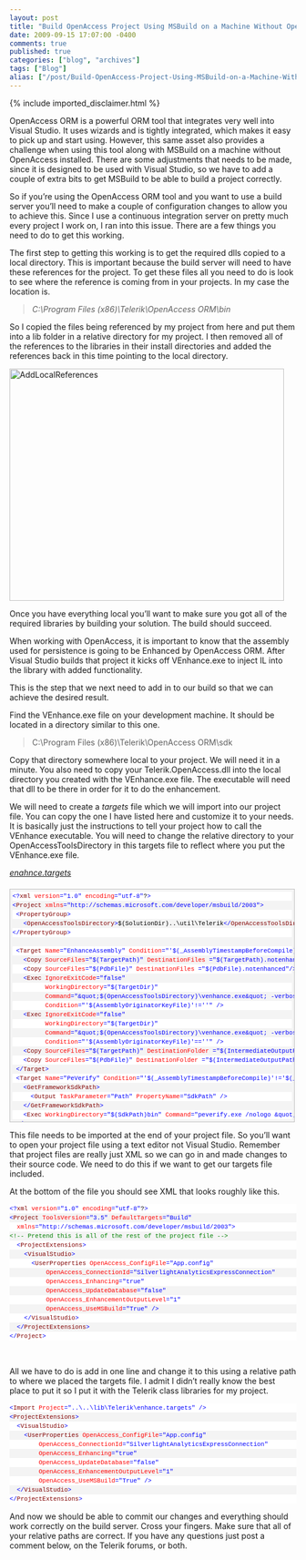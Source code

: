 ```yaml
---
layout: post
title: "Build OpenAccess Project Using MSBuild on a Machine Without OpenAccess Installed"
date: 2009-09-15 17:07:00 -0400
comments: true
published: true
categories: ["blog", "archives"]
tags: ["Blog"]
alias: ["/post/Build-OpenAccess-Project-Using-MSBuild-on-a-Machine-Without-OpenAccess-Installed", "/post/build-openaccess-project-using-msbuild-on-a-machine-without-openaccess-installed"]
---
```

<!-- more -->
{% include imported_disclaimer.html %}
<p>OpenAccess ORM is a powerful ORM tool that integrates very well into Visual Studio. It uses wizards and is tightly integrated, which makes it easy to pick up and start using. However, this same asset also provides a challenge when using this tool along with MSBuild on a machine without OpenAccess installed. There are some adjustments that needs to be made, since it is designed to be used with Visual Studio, so we have to add a couple of extra bits to get MSBuild to be able to build a project correctly.</p>
<p>So if you&rsquo;re using the OpenAccess ORM tool and you want to use a build server you&rsquo;ll need to make a couple of configuration changes to allow you to achieve this. Since I use a continuous integration server on pretty much every project I work on, I ran into this issue. There are a few things you need to do to get this working.</p>
<p>The first step to getting this working is to get the required dlls copied to a local directory. This is important because the build server will need to have these references for the project. To get these files all you need to do is look to see where the reference is coming from in your projects. In my case the location is.</p>
<blockquote>
<p><em>C:\Program Files (x86)\Telerik\OpenAccess ORM\bin</em></p>
</blockquote>
<p>So I copied the files being referenced by my project from here and put them into a lib folder in a relative directory for my project. I then removed all of the references to the libraries in their install directories and added the references back in this time pointing to the local directory.</p>
<p><img style="border-right-width: 0px; display: inline; border-top-width: 0px; border-bottom-width: 0px; border-left-width: 0px" title="AddLocalReferences" src="http://brendan.enrick.com/files/media/image/WindowsLiveWriter/BuildOpenAccessProjectUsingMSBuildonaMac_ED43/AddLocalReferences_3.png" border="0" alt="AddLocalReferences" width="482" height="408" /></p>
<p>Once you have everything local you&rsquo;ll want to make sure you got all of the required libraries by building your solution. The build should succeed.</p>
<p>When working with OpenAccess, it is important to know that the assembly used for persistence is going to be Enhanced by OpenAccess ORM. After Visual Studio builds that project it kicks off VEnhance.exe to inject IL into the library with added functionality.</p>
<p>This is the step that we next need to add in to our build so that we can achieve the desired result.</p>
<p>Find the VEnhance.exe file on your development machine. It should be located in a directory similar to this one.</p>
<blockquote>
<p>C:\Program Files (x86)\Telerik\OpenAccess ORM\sdk</p>
</blockquote>
<p>Copy that directory somewhere local to your project. We will need it in a minute. You also need to copy your Telerik.OpenAccess.dll into the local directory you created with the VEnhance.exe file. The executable will need that dll to be there in order for it to do the enhancement.</p>
<p>We will need to create a <em>targets</em> file which we will import into our project file. You can copy the one I have listed here and customize it to your needs. It is basically just the instructions to tell your project how to call the VEnhance executable. You will need to change the relative directory to your OpenAccessToolsDirectory in this targets file to reflect where you put the VEnhance.exe file.</p>
<p><span style="text-decoration: underline;"><em>enahnce.targets</em></span></p>
<div id="codeSnippetWrapper" style="text-align: left; line-height: 12pt; background-color: #f4f4f4; margin: 20px 0px 10px; width: 97.5%; font-family: 'Courier New', courier, monospace; direction: ltr; height: 468px; max-height: 400px; font-size: 8pt; overflow: auto; cursor: text; border: silver 1px solid; padding: 4px;">
<div id="codeSnippet" style="text-align: left; line-height: 12pt; background-color: #f4f4f4; width: 100%; font-family: 'Courier New', courier, monospace; direction: ltr; color: black; font-size: 8pt; overflow: visible; border-style: none; padding: 0px;">
<pre style="text-align: left; line-height: 12pt; background-color: white; margin: 0em; width: 100%; font-family: 'Courier New', courier, monospace; direction: ltr; color: black; font-size: 8pt; overflow: visible; border-style: none; padding: 0px;"><span style="color: #0000ff">&lt;?</span><span style="color: #800000">xml</span> <span style="color: #ff0000">version</span><span style="color: #0000ff">="1.0"</span> <span style="color: #ff0000">encoding</span><span style="color: #0000ff">="utf-8"</span>?<span style="color: #0000ff">&gt;</span></pre>
<!--CRLF-->
<pre style="text-align: left; line-height: 12pt; background-color: #f4f4f4; margin: 0em; width: 100%; font-family: 'Courier New', courier, monospace; direction: ltr; color: black; font-size: 8pt; overflow: visible; border-style: none; padding: 0px;"><span style="color: #0000ff">&lt;</span><span style="color: #800000">Project</span> <span style="color: #ff0000">xmlns</span><span style="color: #0000ff">="http://schemas.microsoft.com/developer/msbuild/2003"</span><span style="color: #0000ff">&gt;</span></pre>
<!--CRLF-->
<pre style="text-align: left; line-height: 12pt; background-color: white; margin: 0em; width: 100%; font-family: 'Courier New', courier, monospace; direction: ltr; color: black; font-size: 8pt; overflow: visible; border-style: none; padding: 0px;"> <span style="color: #0000ff">&lt;</span><span style="color: #800000">PropertyGroup</span><span style="color: #0000ff">&gt;</span></pre>
<!--CRLF-->
<pre style="text-align: left; line-height: 12pt; background-color: #f4f4f4; margin: 0em; width: 100%; font-family: 'Courier New', courier, monospace; direction: ltr; color: black; font-size: 8pt; overflow: visible; border-style: none; padding: 0px;">   <span style="color: #0000ff">&lt;</span><span style="color: #800000">OpenAccessToolsDirectory</span><span style="color: #0000ff">&gt;</span>$(SolutionDir)..\util\Telerik<span style="color: #0000ff">&lt;/</span><span style="color: #800000">OpenAccessToolsDirectory</span><span style="color: #0000ff">&gt;</span></pre>
<!--CRLF-->
<pre style="text-align: left; line-height: 12pt; background-color: white; margin: 0em; width: 100%; font-family: 'Courier New', courier, monospace; direction: ltr; color: black; font-size: 8pt; overflow: visible; border-style: none; padding: 0px;"><span style="color: #0000ff">&lt;/</span><span style="color: #800000">PropertyGroup</span><span style="color: #0000ff">&gt;</span></pre>
<!--CRLF-->
<pre style="text-align: left; line-height: 12pt; background-color: #f4f4f4; margin: 0em; width: 100%; font-family: 'Courier New', courier, monospace; direction: ltr; color: black; font-size: 8pt; overflow: visible; border-style: none; padding: 0px;"> </pre>
<!--CRLF-->
<pre style="text-align: left; line-height: 12pt; background-color: white; margin: 0em; width: 100%; font-family: 'Courier New', courier, monospace; direction: ltr; color: black; font-size: 8pt; overflow: visible; border-style: none; padding: 0px;"> <span style="color: #0000ff">&lt;</span><span style="color: #800000">Target</span> <span style="color: #ff0000">Name</span><span style="color: #0000ff">="EnhanceAssembly"</span> <span style="color: #ff0000">Condition</span><span style="color: #0000ff">="'$(_AssemblyTimestampBeforeCompile)'!='$(_AssemblyTimestampAfterCompile)'"</span><span style="color: #0000ff">&gt;</span></pre>
<!--CRLF-->
<pre style="text-align: left; line-height: 12pt; background-color: #f4f4f4; margin: 0em; width: 100%; font-family: 'Courier New', courier, monospace; direction: ltr; color: black; font-size: 8pt; overflow: visible; border-style: none; padding: 0px;">   <span style="color: #0000ff">&lt;</span><span style="color: #800000">Copy</span> <span style="color: #ff0000">SourceFiles</span><span style="color: #0000ff">="$(TargetPath)"</span> <span style="color: #ff0000">DestinationFiles</span> <span style="color: #0000ff">="$(TargetPath).notenhanced"</span><span style="color: #0000ff">/&gt;</span></pre>
<!--CRLF-->
<pre style="text-align: left; line-height: 12pt; background-color: white; margin: 0em; width: 100%; font-family: 'Courier New', courier, monospace; direction: ltr; color: black; font-size: 8pt; overflow: visible; border-style: none; padding: 0px;">   <span style="color: #0000ff">&lt;</span><span style="color: #800000">Copy</span> <span style="color: #ff0000">SourceFiles</span><span style="color: #0000ff">="$(PdbFile)"</span> <span style="color: #ff0000">DestinationFiles</span> <span style="color: #0000ff">="$(PdbFile).notenhanced"</span><span style="color: #0000ff">/&gt;</span></pre>
<!--CRLF-->
<pre style="text-align: left; line-height: 12pt; background-color: #f4f4f4; margin: 0em; width: 100%; font-family: 'Courier New', courier, monospace; direction: ltr; color: black; font-size: 8pt; overflow: visible; border-style: none; padding: 0px;">   <span style="color: #0000ff">&lt;</span><span style="color: #800000">Exec</span> <span style="color: #ff0000">IgnoreExitCode</span><span style="color: #0000ff">="false"</span></pre>
<!--CRLF-->
<pre style="text-align: left; line-height: 12pt; background-color: white; margin: 0em; width: 100%; font-family: 'Courier New', courier, monospace; direction: ltr; color: black; font-size: 8pt; overflow: visible; border-style: none; padding: 0px;">         <span style="color: #ff0000">WorkingDirectory</span><span style="color: #0000ff">="$(TargetDir)"</span></pre>
<!--CRLF-->
<pre style="text-align: left; line-height: 12pt; background-color: #f4f4f4; margin: 0em; width: 100%; font-family: 'Courier New', courier, monospace; direction: ltr; color: black; font-size: 8pt; overflow: visible; border-style: none; padding: 0px;">         <span style="color: #ff0000">Command</span><span style="color: #0000ff">="&amp;quot;$(OpenAccessToolsDirectory)\venhance.exe&amp;quot; -verboseMode:1 -signAssembly &amp;quot;-keyFile:$(ProjectDir)$(AssemblyOriginatorKeyFile)&amp;quot; &amp;quot;-assembly:$(TargetPath)&amp;quot;"</span></pre>
<!--CRLF-->
<pre style="text-align: left; line-height: 12pt; background-color: white; margin: 0em; width: 100%; font-family: 'Courier New', courier, monospace; direction: ltr; color: black; font-size: 8pt; overflow: visible; border-style: none; padding: 0px;">         <span style="color: #ff0000">Condition</span><span style="color: #0000ff">="'$(AssemblyOriginatorKeyFile)'!=''"</span> <span style="color: #0000ff">/&gt;</span></pre>
<!--CRLF-->
<pre style="text-align: left; line-height: 12pt; background-color: #f4f4f4; margin: 0em; width: 100%; font-family: 'Courier New', courier, monospace; direction: ltr; color: black; font-size: 8pt; overflow: visible; border-style: none; padding: 0px;">   <span style="color: #0000ff">&lt;</span><span style="color: #800000">Exec</span> <span style="color: #ff0000">IgnoreExitCode</span><span style="color: #0000ff">="false"</span></pre>
<!--CRLF-->
<pre style="text-align: left; line-height: 12pt; background-color: white; margin: 0em; width: 100%; font-family: 'Courier New', courier, monospace; direction: ltr; color: black; font-size: 8pt; overflow: visible; border-style: none; padding: 0px;">         <span style="color: #ff0000">WorkingDirectory</span><span style="color: #0000ff">="$(TargetDir)"</span></pre>
<!--CRLF-->
<pre style="text-align: left; line-height: 12pt; background-color: #f4f4f4; margin: 0em; width: 100%; font-family: 'Courier New', courier, monospace; direction: ltr; color: black; font-size: 8pt; overflow: visible; border-style: none; padding: 0px;">         <span style="color: #ff0000">Command</span><span style="color: #0000ff">="&amp;quot;$(OpenAccessToolsDirectory)\venhance.exe&amp;quot; -verboseMode:1 &amp;quot;-assembly:$(TargetPath)&amp;quot;"</span></pre>
<!--CRLF-->
<pre style="text-align: left; line-height: 12pt; background-color: white; margin: 0em; width: 100%; font-family: 'Courier New', courier, monospace; direction: ltr; color: black; font-size: 8pt; overflow: visible; border-style: none; padding: 0px;">         <span style="color: #ff0000">Condition</span><span style="color: #0000ff">="'$(AssemblyOriginatorKeyFile)'==''"</span> <span style="color: #0000ff">/&gt;</span></pre>
<!--CRLF-->
<pre style="text-align: left; line-height: 12pt; background-color: #f4f4f4; margin: 0em; width: 100%; font-family: 'Courier New', courier, monospace; direction: ltr; color: black; font-size: 8pt; overflow: visible; border-style: none; padding: 0px;">   <span style="color: #0000ff">&lt;</span><span style="color: #800000">Copy</span> <span style="color: #ff0000">SourceFiles</span><span style="color: #0000ff">="$(TargetPath)"</span> <span style="color: #ff0000">DestinationFolder</span> <span style="color: #0000ff">="$(IntermediateOutputPath)"</span><span style="color: #0000ff">/&gt;</span></pre>
<!--CRLF-->
<pre style="text-align: left; line-height: 12pt; background-color: white; margin: 0em; width: 100%; font-family: 'Courier New', courier, monospace; direction: ltr; color: black; font-size: 8pt; overflow: visible; border-style: none; padding: 0px;">   <span style="color: #0000ff">&lt;</span><span style="color: #800000">Copy</span> <span style="color: #ff0000">SourceFiles</span><span style="color: #0000ff">="$(PdbFile)"</span> <span style="color: #ff0000">DestinationFolder</span> <span style="color: #0000ff">="$(IntermediateOutputPath)"</span><span style="color: #0000ff">/&gt;</span></pre>
<!--CRLF-->
<pre style="text-align: left; line-height: 12pt; background-color: #f4f4f4; margin: 0em; width: 100%; font-family: 'Courier New', courier, monospace; direction: ltr; color: black; font-size: 8pt; overflow: visible; border-style: none; padding: 0px;"> <span style="color: #0000ff">&lt;/</span><span style="color: #800000">Target</span><span style="color: #0000ff">&gt;</span></pre>
<!--CRLF-->
<pre style="text-align: left; line-height: 12pt; background-color: white; margin: 0em; width: 100%; font-family: 'Courier New', courier, monospace; direction: ltr; color: black; font-size: 8pt; overflow: visible; border-style: none; padding: 0px;"> <span style="color: #0000ff">&lt;</span><span style="color: #800000">Target</span> <span style="color: #ff0000">Name</span><span style="color: #0000ff">="PeVerify"</span> <span style="color: #ff0000">Condition</span><span style="color: #0000ff">="'$(_AssemblyTimestampBeforeCompile)'!='$(_AssemblyTimestampAfterCompile)'"</span><span style="color: #0000ff">&gt;</span></pre>
<!--CRLF-->
<pre style="text-align: left; line-height: 12pt; background-color: #f4f4f4; margin: 0em; width: 100%; font-family: 'Courier New', courier, monospace; direction: ltr; color: black; font-size: 8pt; overflow: visible; border-style: none; padding: 0px;">   <span style="color: #0000ff">&lt;</span><span style="color: #800000">GetFrameworkSdkPath</span><span style="color: #0000ff">&gt;</span></pre>
<!--CRLF-->
<pre style="text-align: left; line-height: 12pt; background-color: white; margin: 0em; width: 100%; font-family: 'Courier New', courier, monospace; direction: ltr; color: black; font-size: 8pt; overflow: visible; border-style: none; padding: 0px;">     <span style="color: #0000ff">&lt;</span><span style="color: #800000">Output</span> <span style="color: #ff0000">TaskParameter</span><span style="color: #0000ff">="Path"</span> <span style="color: #ff0000">PropertyName</span><span style="color: #0000ff">="SdkPath"</span> <span style="color: #0000ff">/&gt;</span></pre>
<!--CRLF-->
<pre style="text-align: left; line-height: 12pt; background-color: #f4f4f4; margin: 0em; width: 100%; font-family: 'Courier New', courier, monospace; direction: ltr; color: black; font-size: 8pt; overflow: visible; border-style: none; padding: 0px;">   <span style="color: #0000ff">&lt;/</span><span style="color: #800000">GetFrameworkSdkPath</span><span style="color: #0000ff">&gt;</span></pre>
<!--CRLF-->
<pre style="text-align: left; line-height: 12pt; background-color: white; margin: 0em; width: 100%; font-family: 'Courier New', courier, monospace; direction: ltr; color: black; font-size: 8pt; overflow: visible; border-style: none; padding: 0px;">   <span style="color: #0000ff">&lt;</span><span style="color: #800000">Exec</span> <span style="color: #ff0000">WorkingDirectory</span><span style="color: #0000ff">="$(SdkPath)bin"</span> <span style="color: #ff0000">Command</span><span style="color: #0000ff">="peverify.exe /nologo &amp;quot;$(TargetPath)&amp;quot;"</span> <span style="color: #0000ff">/&gt;</span></pre>
<!--CRLF-->
<pre style="text-align: left; line-height: 12pt; background-color: #f4f4f4; margin: 0em; width: 100%; font-family: 'Courier New', courier, monospace; direction: ltr; color: black; font-size: 8pt; overflow: visible; border-style: none; padding: 0px;"> <span style="color: #0000ff">&lt;/</span><span style="color: #800000">Target</span><span style="color: #0000ff">&gt;</span></pre>
<!--CRLF-->
<pre style="text-align: left; line-height: 12pt; background-color: white; margin: 0em; width: 100%; font-family: 'Courier New', courier, monospace; direction: ltr; color: black; font-size: 8pt; overflow: visible; border-style: none; padding: 0px;"> <span style="color: #0000ff">&lt;</span><span style="color: #800000">PropertyGroup</span><span style="color: #0000ff">&gt;</span></pre>
<!--CRLF-->
<pre style="text-align: left; line-height: 12pt; background-color: #f4f4f4; margin: 0em; width: 100%; font-family: 'Courier New', courier, monospace; direction: ltr; color: black; font-size: 8pt; overflow: visible; border-style: none; padding: 0px;">   <span style="color: #0000ff">&lt;</span><span style="color: #800000">PdbFile</span><span style="color: #0000ff">&gt;</span>$(OutputPath)\$(AssemblyName).pdb<span style="color: #0000ff">&lt;/</span><span style="color: #800000">PdbFile</span><span style="color: #0000ff">&gt;</span></pre>
<!--CRLF-->
<pre style="text-align: left; line-height: 12pt; background-color: white; margin: 0em; width: 100%; font-family: 'Courier New', courier, monospace; direction: ltr; color: black; font-size: 8pt; overflow: visible; border-style: none; padding: 0px;">   <span style="color: #0000ff">&lt;</span><span style="color: #800000">RunPostBuildEvent</span><span style="color: #0000ff">&gt;</span>OnOutputUpdated<span style="color: #0000ff">&lt;/</span><span style="color: #800000">RunPostBuildEvent</span><span style="color: #0000ff">&gt;</span></pre>
<!--CRLF-->
<pre style="text-align: left; line-height: 12pt; background-color: #f4f4f4; margin: 0em; width: 100%; font-family: 'Courier New', courier, monospace; direction: ltr; color: black; font-size: 8pt; overflow: visible; border-style: none; padding: 0px;">   <span style="color: #0000ff">&lt;</span><span style="color: #800000">PrepareForRunDependsOn</span><span style="color: #0000ff">&gt;</span></pre>
<!--CRLF-->
<pre style="text-align: left; line-height: 12pt; background-color: white; margin: 0em; width: 100%; font-family: 'Courier New', courier, monospace; direction: ltr; color: black; font-size: 8pt; overflow: visible; border-style: none; padding: 0px;">     $(PrepareForRunDependsOn);</pre>
<!--CRLF-->
<pre style="text-align: left; line-height: 12pt; background-color: #f4f4f4; margin: 0em; width: 100%; font-family: 'Courier New', courier, monospace; direction: ltr; color: black; font-size: 8pt; overflow: visible; border-style: none; padding: 0px;">     EnhanceAssembly;</pre>
<!--CRLF-->
<pre style="text-align: left; line-height: 12pt; background-color: white; margin: 0em; width: 100%; font-family: 'Courier New', courier, monospace; direction: ltr; color: black; font-size: 8pt; overflow: visible; border-style: none; padding: 0px;">     PeVerify</pre>
<!--CRLF-->
<pre style="text-align: left; line-height: 12pt; background-color: #f4f4f4; margin: 0em; width: 100%; font-family: 'Courier New', courier, monospace; direction: ltr; color: black; font-size: 8pt; overflow: visible; border-style: none; padding: 0px;">   <span style="color: #0000ff">&lt;/</span><span style="color: #800000">PrepareForRunDependsOn</span><span style="color: #0000ff">&gt;</span></pre>
<!--CRLF-->
<pre style="text-align: left; line-height: 12pt; background-color: white; margin: 0em; width: 100%; font-family: 'Courier New', courier, monospace; direction: ltr; color: black; font-size: 8pt; overflow: visible; border-style: none; padding: 0px;"> <span style="color: #0000ff">&lt;/</span><span style="color: #800000">PropertyGroup</span><span style="color: #0000ff">&gt;</span></pre>
<!--CRLF-->
<pre style="text-align: left; line-height: 12pt; background-color: #f4f4f4; margin: 0em; width: 100%; font-family: 'Courier New', courier, monospace; direction: ltr; color: black; font-size: 8pt; overflow: visible; border-style: none; padding: 0px;"><span style="color: #0000ff">&lt;/</span><span style="color: #800000">Project</span><span style="color: #0000ff">&gt;</span></pre>
<!--CRLF--></div>
</div>
<p>This file needs to be imported at the end of your project file. So you&rsquo;ll want to open your project file using a text editor not Visual Studio. Remember that project files are really just XML so we can go in and made changes to their source code. We need to do this if we want to get our targets file included.</p>
<p>At the bottom of the file you should see XML that looks roughly like this.</p>
<div id="codeSnippetWrapper">
<div id="codeSnippet" style="text-align: left; line-height: 12pt; background-color: #f4f4f4; width: 100%; font-family: 'Courier New', courier, monospace; direction: ltr; color: black; font-size: 8pt; overflow: visible; border-style: none; padding: 0px;">
<pre style="text-align: left; line-height: 12pt; background-color: white; margin: 0em; width: 100%; font-family: 'Courier New', courier, monospace; direction: ltr; color: black; font-size: 8pt; overflow: visible; border-style: none; padding: 0px;"><span style="color: #0000ff">&lt;?</span><span style="color: #800000">xml</span> <span style="color: #ff0000">version</span><span style="color: #0000ff">="1.0"</span> <span style="color: #ff0000">encoding</span><span style="color: #0000ff">="utf-8"</span>?<span style="color: #0000ff">&gt;</span></pre>
<!--CRLF-->
<pre style="text-align: left; line-height: 12pt; background-color: #f4f4f4; margin: 0em; width: 100%; font-family: 'Courier New', courier, monospace; direction: ltr; color: black; font-size: 8pt; overflow: visible; border-style: none; padding: 0px;"><span style="color: #0000ff">&lt;</span><span style="color: #800000">Project</span> <span style="color: #ff0000">ToolsVersion</span><span style="color: #0000ff">="3.5"</span> <span style="color: #ff0000">DefaultTargets</span><span style="color: #0000ff">="Build"</span> </pre>
<!--CRLF-->
<pre style="text-align: left; line-height: 12pt; background-color: white; margin: 0em; width: 100%; font-family: 'Courier New', courier, monospace; direction: ltr; color: black; font-size: 8pt; overflow: visible; border-style: none; padding: 0px;">  <span style="color: #ff0000">xmlns</span><span style="color: #0000ff">="http://schemas.microsoft.com/developer/msbuild/2003"</span><span style="color: #0000ff">&gt;</span></pre>
<!--CRLF-->
<pre style="text-align: left; line-height: 12pt; background-color: #f4f4f4; margin: 0em; width: 100%; font-family: 'Courier New', courier, monospace; direction: ltr; color: black; font-size: 8pt; overflow: visible; border-style: none; padding: 0px;"><span style="color: #008000">&lt;!-- Pretend this is all of the rest of the project file --&gt;</span></pre>
<!--CRLF-->
<pre style="text-align: left; line-height: 12pt; background-color: white; margin: 0em; width: 100%; font-family: 'Courier New', courier, monospace; direction: ltr; color: black; font-size: 8pt; overflow: visible; border-style: none; padding: 0px;">  <span style="color: #0000ff">&lt;</span><span style="color: #800000">ProjectExtensions</span><span style="color: #0000ff">&gt;</span></pre>
<!--CRLF-->
<pre style="text-align: left; line-height: 12pt; background-color: #f4f4f4; margin: 0em; width: 100%; font-family: 'Courier New', courier, monospace; direction: ltr; color: black; font-size: 8pt; overflow: visible; border-style: none; padding: 0px;">    <span style="color: #0000ff">&lt;</span><span style="color: #800000">VisualStudio</span><span style="color: #0000ff">&gt;</span></pre>
<!--CRLF-->
<pre style="text-align: left; line-height: 12pt; background-color: white; margin: 0em; width: 100%; font-family: 'Courier New', courier, monospace; direction: ltr; color: black; font-size: 8pt; overflow: visible; border-style: none; padding: 0px;">      <span style="color: #0000ff">&lt;</span><span style="color: #800000">UserProperties</span> <span style="color: #ff0000">OpenAccess_ConfigFile</span><span style="color: #0000ff">="App.config"</span> </pre>
<!--CRLF-->
<pre style="text-align: left; line-height: 12pt; background-color: #f4f4f4; margin: 0em; width: 100%; font-family: 'Courier New', courier, monospace; direction: ltr; color: black; font-size: 8pt; overflow: visible; border-style: none; padding: 0px;">          <span style="color: #ff0000">OpenAccess_ConnectionId</span><span style="color: #0000ff">="SilverlightAnalyticsExpressConnection"</span> </pre>
<!--CRLF-->
<pre style="text-align: left; line-height: 12pt; background-color: white; margin: 0em; width: 100%; font-family: 'Courier New', courier, monospace; direction: ltr; color: black; font-size: 8pt; overflow: visible; border-style: none; padding: 0px;">          <span style="color: #ff0000">OpenAccess_Enhancing</span><span style="color: #0000ff">="true"</span> </pre>
<!--CRLF-->
<pre style="text-align: left; line-height: 12pt; background-color: #f4f4f4; margin: 0em; width: 100%; font-family: 'Courier New', courier, monospace; direction: ltr; color: black; font-size: 8pt; overflow: visible; border-style: none; padding: 0px;">          <span style="color: #ff0000">OpenAccess_UpdateDatabase</span><span style="color: #0000ff">="false"</span> </pre>
<!--CRLF-->
<pre style="text-align: left; line-height: 12pt; background-color: white; margin: 0em; width: 100%; font-family: 'Courier New', courier, monospace; direction: ltr; color: black; font-size: 8pt; overflow: visible; border-style: none; padding: 0px;">          <span style="color: #ff0000">OpenAccess_EnhancementOutputLevel</span><span style="color: #0000ff">="1"</span> </pre>
<!--CRLF-->
<pre style="text-align: left; line-height: 12pt; background-color: #f4f4f4; margin: 0em; width: 100%; font-family: 'Courier New', courier, monospace; direction: ltr; color: black; font-size: 8pt; overflow: visible; border-style: none; padding: 0px;">          <span style="color: #ff0000">OpenAccess_UseMSBuild</span><span style="color: #0000ff">="True"</span> <span style="color: #0000ff">/&gt;</span></pre>
<!--CRLF-->
<pre style="text-align: left; line-height: 12pt; background-color: white; margin: 0em; width: 100%; font-family: 'Courier New', courier, monospace; direction: ltr; color: black; font-size: 8pt; overflow: visible; border-style: none; padding: 0px;">    <span style="color: #0000ff">&lt;/</span><span style="color: #800000">VisualStudio</span><span style="color: #0000ff">&gt;</span></pre>
<!--CRLF-->
<pre style="text-align: left; line-height: 12pt; background-color: #f4f4f4; margin: 0em; width: 100%; font-family: 'Courier New', courier, monospace; direction: ltr; color: black; font-size: 8pt; overflow: visible; border-style: none; padding: 0px;">  <span style="color: #0000ff">&lt;/</span><span style="color: #800000">ProjectExtensions</span><span style="color: #0000ff">&gt;</span></pre>
<!--CRLF-->
<pre style="text-align: left; line-height: 12pt; background-color: white; margin: 0em; width: 100%; font-family: 'Courier New', courier, monospace; direction: ltr; color: black; font-size: 8pt; overflow: visible; border-style: none; padding: 0px;"><span style="color: #0000ff">&lt;/</span><span style="color: #800000">Project</span><span style="color: #0000ff">&gt;</span></pre>
<!--CRLF--></div>
</div>
<p>&nbsp;</p>
<p>All we have to do is add in one line and change it to this using a relative path to where we placed the targets file. I admit I didn&rsquo;t really know the best place to put it so I put it with the Telerik class libraries for my project.</p>
<div id="codeSnippetWrapper">
<div id="codeSnippet" style="text-align: left; line-height: 12pt; background-color: #f4f4f4; width: 100%; font-family: 'Courier New', courier, monospace; direction: ltr; color: black; font-size: 8pt; overflow: visible; border-style: none; padding: 0px;">
<pre style="text-align: left; line-height: 12pt; background-color: white; margin: 0em; width: 100%; font-family: 'Courier New', courier, monospace; direction: ltr; color: black; font-size: 8pt; overflow: visible; border-style: none; padding: 0px;"><span style="color: #0000ff">&lt;</span><span style="color: #800000">Import</span> <span style="color: #ff0000">Project</span><span style="color: #0000ff">="..\..\lib\Telerik\enhance.targets"</span> <span style="color: #0000ff">/&gt;</span></pre>
<!--CRLF-->
<pre style="text-align: left; line-height: 12pt; background-color: #f4f4f4; margin: 0em; width: 100%; font-family: 'Courier New', courier, monospace; direction: ltr; color: black; font-size: 8pt; overflow: visible; border-style: none; padding: 0px;"><span style="color: #0000ff">&lt;</span><span style="color: #800000">ProjectExtensions</span><span style="color: #0000ff">&gt;</span></pre>
<!--CRLF-->
<pre style="text-align: left; line-height: 12pt; background-color: white; margin: 0em; width: 100%; font-family: 'Courier New', courier, monospace; direction: ltr; color: black; font-size: 8pt; overflow: visible; border-style: none; padding: 0px;">  <span style="color: #0000ff">&lt;</span><span style="color: #800000">VisualStudio</span><span style="color: #0000ff">&gt;</span></pre>
<!--CRLF-->
<pre style="text-align: left; line-height: 12pt; background-color: #f4f4f4; margin: 0em; width: 100%; font-family: 'Courier New', courier, monospace; direction: ltr; color: black; font-size: 8pt; overflow: visible; border-style: none; padding: 0px;">    <span style="color: #0000ff">&lt;</span><span style="color: #800000">UserProperties</span> <span style="color: #ff0000">OpenAccess_ConfigFile</span><span style="color: #0000ff">="App.config"</span> </pre>
<!--CRLF-->
<pre style="text-align: left; line-height: 12pt; background-color: white; margin: 0em; width: 100%; font-family: 'Courier New', courier, monospace; direction: ltr; color: black; font-size: 8pt; overflow: visible; border-style: none; padding: 0px;">        <span style="color: #ff0000">OpenAccess_ConnectionId</span><span style="color: #0000ff">="SilverlightAnalyticsExpressConnection"</span> </pre>
<!--CRLF-->
<pre style="text-align: left; line-height: 12pt; background-color: #f4f4f4; margin: 0em; width: 100%; font-family: 'Courier New', courier, monospace; direction: ltr; color: black; font-size: 8pt; overflow: visible; border-style: none; padding: 0px;">        <span style="color: #ff0000">OpenAccess_Enhancing</span><span style="color: #0000ff">="true"</span> </pre>
<!--CRLF-->
<pre style="text-align: left; line-height: 12pt; background-color: white; margin: 0em; width: 100%; font-family: 'Courier New', courier, monospace; direction: ltr; color: black; font-size: 8pt; overflow: visible; border-style: none; padding: 0px;">        <span style="color: #ff0000">OpenAccess_UpdateDatabase</span><span style="color: #0000ff">="false"</span> </pre>
<!--CRLF-->
<pre style="text-align: left; line-height: 12pt; background-color: #f4f4f4; margin: 0em; width: 100%; font-family: 'Courier New', courier, monospace; direction: ltr; color: black; font-size: 8pt; overflow: visible; border-style: none; padding: 0px;">        <span style="color: #ff0000">OpenAccess_EnhancementOutputLevel</span><span style="color: #0000ff">="1"</span> </pre>
<!--CRLF-->
<pre style="text-align: left; line-height: 12pt; background-color: white; margin: 0em; width: 100%; font-family: 'Courier New', courier, monospace; direction: ltr; color: black; font-size: 8pt; overflow: visible; border-style: none; padding: 0px;">        <span style="color: #ff0000">OpenAccess_UseMSBuild</span><span style="color: #0000ff">="True"</span> <span style="color: #0000ff">/&gt;</span></pre>
<!--CRLF-->
<pre style="text-align: left; line-height: 12pt; background-color: #f4f4f4; margin: 0em; width: 100%; font-family: 'Courier New', courier, monospace; direction: ltr; color: black; font-size: 8pt; overflow: visible; border-style: none; padding: 0px;">  <span style="color: #0000ff">&lt;/</span><span style="color: #800000">VisualStudio</span><span style="color: #0000ff">&gt;</span></pre>
<!--CRLF-->
<pre style="text-align: left; line-height: 12pt; background-color: white; margin: 0em; width: 100%; font-family: 'Courier New', courier, monospace; direction: ltr; color: black; font-size: 8pt; overflow: visible; border-style: none; padding: 0px;"><span style="color: #0000ff">&lt;/</span><span style="color: #800000">ProjectExtensions</span><span style="color: #0000ff">&gt;</span></pre>
<!--CRLF--></div>
</div>
<p>And now we should be able to commit our changes and everything should work correctly on the build server. Cross your fingers. Make sure that all of your relative paths are correct. If you have any questions just post a comment below, on the Telerik forums, or both.</p>
